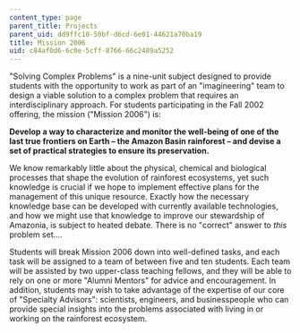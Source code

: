 ```yaml
---
content_type: page
parent_title: Projects
parent_uid: dd9ffc10-50bf-d6cd-6e01-44621a70ba19
title: Mission 2006
uid: c84af0d6-6c0e-5cff-8766-66c2489a5252
---
```


"Solving Complex Problems" is a nine-unit subject designed to provide students with the opportunity to work as part of an "imagineering" team to design a viable solution to a complex problem that requires an interdisciplinary approach. For students participating in the Fall 2002 offering, the mission ("Mission 2006") is:

**Develop a way to characterize and monitor the well-being of one of the last true frontiers on Earth – the Amazon Basin rainforest – and devise a set of practical strategies to ensure its preservation.**

We know remarkably little about the physical, chemical and biological processes that shape the evolution of rainforest ecosystems, yet such knowledge is crucial if we hope to implement effective plans for the management of this unique resource. Exactly how the necessary knowledge base can be developed with currently available technologies, and how we might use that knowledge to improve our stewardship of Amazonia, is subject to heated debate. There is no "correct" answer to _this_ problem set....

Students will break Mission 2006 down into well-defined tasks, and each task will be assigned to a team of between five and ten students. Each team will be assisted by two upper-class teaching fellows, and they will be able to rely on one or more "Alumni Mentors" for advice and encouragement. In addition, students may wish to take advantage of the expertise of our core of "Specialty Advisors": scientists, engineers, and businesspeople who can provide special insights into the problems associated with living in or working on the rainforest ecosystem.